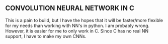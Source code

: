 ## CONVOLUTION NEURAL NETWORK IN C

This is a pain to build, but I have the hopes that it will be faster/more flexible for my needs than working with NN's in python.
I am probably wrong.
However, it is easier for me to only work in C.
Since C has no real NN support, I have to make my own CNNs.